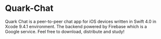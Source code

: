 # Quark-Chat

Quark Chat is a peer-to-peer chat app for iOS devices written in Swift 4.0 in Xcode 9.4.1 environment. The backend powered by Firebase which is a Google service. Feel free to download, distribute and study!

